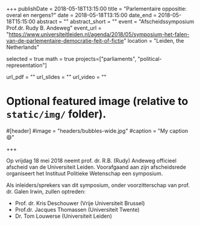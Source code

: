 +++
publishDate = 2018-05-18T13:15:00
title = "Parlementaire oppositie: overal en nergens?"
date = 2018-05-18T13:15:00
date_end = 2018-05-18T15:15:00
abstract = ""
abstract_short = ""
event = "Afscheidssymposium Prof.dr. Rudy B. Andeweg"
event_url = "https://www.universiteitleiden.nl/agenda/2018/05/symposium-het-falen-van-de-parlementaire-democratie-feit-of-fictie"
location = "Leiden, the Netherlands"

selected = true
math = true
projects=["parliaments", "political-representation"]

url_pdf = ""
url_slides = ""
url_video = ""

# Optional featured image (relative to `static/img/` folder).
#[header]
#image = "headers/bubbles-wide.jpg"
#caption = "My caption :smile:"

+++

Op vrijdag 18 mei 2018 neemt prof. dr. R.B. (Rudy) Andeweg officieel afscheid van de Universiteit Leiden. Voorafgaand aan zijn afscheidsrede organiseert het Instituut Politieke Wetenschap een symposium.

Als inleiders/sprekers van dit symposium, onder voorzitterschap van prof. dr. Galen Irwin, zullen optreden:

* Prof. dr. Kris Deschouwer (Vrije Universiteit Brussel)
* Prof.dr. Jacques Thomassen (Universiteit Twente)
* Dr. Tom Louwerse (Universiteit Leiden)